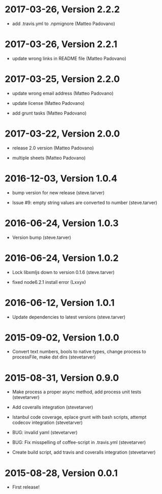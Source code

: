 2017-03-26, Version 2.2.2
=========================

 * add .travis.yml to .npmignore (Matteo Padovano)


2017-03-26, Version 2.2.1
=========================

 * update wrong links in README file (Matteo Padovano)


2017-03-25, Version 2.2.0
=========================

 * update wrong email address (Matteo Padovano)

 * update license (Matteo Padovano)

 * add grunt tasks (Matteo Padovano)


2017-03-22, Version 2.0.0
=========================

 * release 2.0 version (Matteo Padovano)

 * multiple sheets (Matteo Padovano)


2016-12-03, Version 1.0.4
=========================

 * bump version for new release (steve.tarver)

 * Issue #9: empty string values are converted to number (steve.tarver)


2016-06-24, Version 1.0.3
=========================

 * Version bump (steve.tarver)


2016-06-24, Version 1.0.2
=========================

 * Lock libxmljs down to version 0.1.6 (steve.tarver)

 * fixed node6.2.1 install error (Lxxyx)


2016-06-12, Version 1.0.1
=========================

 * Update dependencies to latest versions (steve.tarver)


2015-09-02, Version 1.0.0
=========================

 * Convert text numbers, bools to native types, change process to processFile, make dst dirs (stevetarver)


2015-08-31, Version 0.9.0
=========================

 * Make process a proper async method, add process unit tests (stevetarver)

 * Add coveralls integration (stevetarver)

 * Istanbul code coverage, eplace grunt with bash scripts, attempt codecov integration (stevetarver)

 * BUG: invalid yaml (stevetarver)

 * BUG: Fix misspelling of coffee-script in .travis.yml (stevetarver)

 * Create build script, add travis and coveralls integration (stevetarver)


2015-08-28, Version 0.0.1
=========================

 * First release!
